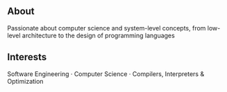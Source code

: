
## About
Passionate about computer science and system-level concepts, from low-level architecture to the design of programming languages 

## Interests
Software Engineering · Computer Science · Compilers, Interpreters & Optimization
